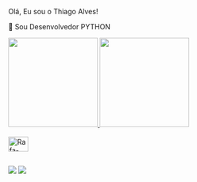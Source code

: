 Olá, Eu sou o Thiago Alves!

🌱 Sou Desenvolvedor PYTHON

<div>
  <a href="https://github.com/ThiagoCarlosAlves">
  <img height="180em" src="https://github-readme-stats.vercel.app/api?username=ThiagoCarlosAlves&show_icons=true&theme=radical&include_all_commits=true&count_private=true"/>
  <img height="180em" src="https://github-readme-stats.vercel.app/api/top-langs/?username=ThiagoCarlosAlves&layout=compact&langs_count=7&theme=radical"/>
</div>
  
  <div style="display: inline_block"><br>

  <img align="center" alt="Rafa-HTML" height="30" width="40"  src="https://cdn.jsdelivr.net/gh/devicons/devicon/icons/python/python-original-wordmark.svg" />
          
</div>
 
  
  ##
  
  <div>
       
  <a href="https://www.instagram.com/tcalves/" target="_blank"><img src="https://img.shields.io/badge/-Instagram-%23E4405F?style=for-the-badge&logo=instagram&logoColor=white" target="_blank"></a>
  <a href="https://www.linkedin.com/in/thiago-thiagocarlosalves-a01983101/" target="_blank"><img src="https://img.shields.io/badge/-LinkedIn-%230077B5?style=for-the-badge&logo=linkedin&logoColor=white" target="_blank"></a> 
  </div>


